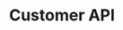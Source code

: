 ---
title: "Customer API"
desc: "Embed a mobile chat window in an Android application."
color: "#4484e7"
version: "0.2"
menu: 
    customer_api: 
        identifier: "0.2"
---